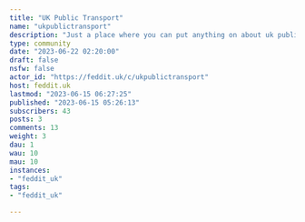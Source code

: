 ```yaml
---
title: "UK Public Transport" 
name: "ukpublictransport"
description: "Just a place where you can put anything on about uk public transport . Aim to add an icon and banner soon but I aim to upload my own picture soon"
type: community
date: "2023-06-22 02:20:00"
draft: false
nsfw: false
actor_id: "https://feddit.uk/c/ukpublictransport"
host: feddit.uk
lastmod: "2023-06-15 06:27:25"
published: "2023-06-15 05:26:13"
subscribers: 43
posts: 3
comments: 13
weight: 3
dau: 1
wau: 10
mau: 10
instances:
- "feddit_uk"
tags: 
- "feddit_uk"

---
```


